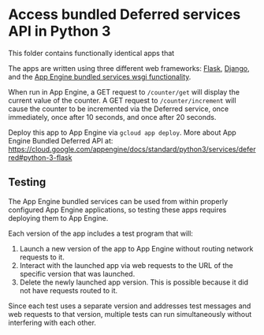 # Access bundled Deferred services API in Python 3

This folder contains functionally identical apps that 

The apps are written using three different web frameworks:
[Flask](https://palletsprojects.com/p/flask/),
[Django](https://www.djangoproject.com/), and the [App Engine bundled services
wsgi functionality](https://github.com/GoogleCloudPlatform/appengine-python-standard).

When run in App Engine, a GET request to `/counter/get` will display the
current value of the counter. A GET request to `/counter/increment` will
cause the counter to be incremented via the Deferred service, once immediately,
once after 10 seconds, and once after 20 seconds.

Deploy this app to App Engine via `gcloud app deploy`. More about App Engine
Bundled Deferred API at:
https://cloud.google.com/appengine/docs/standard/python3/services/deferred#python-3-flask

## Testing

The App Engine bundled services can be used from within properly configured App
Engine applications, so testing these apps requires deploying them to App Engine.

Each version of the app includes a test program that will:

1. Launch a new version of the app to App Engine without routing network
requests to it.
1. Interact with the launched app via web requests to the URL of the
specific version that was launched.
1. Delete the newly launched app version. This is possible because it did not
have requests routed to it.

Since each test uses a separate version and addresses test messages and web
requests to that version, multiple tests can run simultaneously without
interfering with each other.
